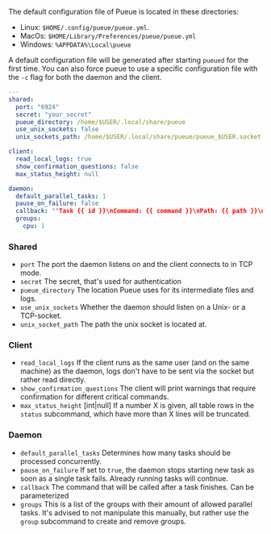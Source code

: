 The default configuration file of Pueue is located in these directories:

- Linux: `$HOME/.config/pueue/pueue.yml`.
- MacOs: `$HOME/Library/Preferences/pueue/pueue.yml`
- Windows: `%APPDATA%\Local\pueue`

A default configuration file will be generated after starting `pueued` for the first time.
You can also force pueue to use a specific configuration file with the `-c` flag for both the daemon and the client.

```yaml
---
shared:
  port: "6924"
  secret: "your_secret"
  pueue_directory: /home/$USER/.local/share/pueue
  use_unix_sockets: false
  unix_sockets_path: /home/$USER/.local/share/pueue/pueue_$USER.socket

client:
  read_local_logs: true
  show_confirmation_questions: false
  max_status_height: null

daemon:
  default_parallel_tasks: 1
  pause_on_failure: false
  callback: ""Task {{ id }}\nCommand: {{ command }}\nPath: {{ path }}\nFinished with status '{{ result }}'\""
  groups:
    cpu: 1
```

### Shared

- `port` The port the daemon listens on and the client connects to in TCP mode.
- `secret` The secret, that's used for authentication
- `pueue_directory` The location Pueue uses for its intermediate files and logs.
- `use_unix_sockets` Whether the daemon should listen on a Unix- or a TCP-socket.
- `unix_socket_path` The path the unix socket is located at.

### Client

- `read_local_logs` If the client runs as the same user (and on the same machine) as the daemon, logs don't have to be sent via the socket but rather read directly.
- `show_confirmation_questions` The client will print warnings that require confirmation for different critical commands.
- `max_status_height` [int|null] If a number X is given, all table rows in the `status` subcommand, which have more than X lines will be truncated.

### Daemon

- `default_parallel_tasks` Determines how many tasks should be processed concurrently.
- `pause_on_failure` If set to `true`, the daemon stops starting new task as soon as a single task fails. Already running tasks will continue.
- `callback` The command that will be called after a task finishes. Can be parameterized
- `groups` This is a list of the groups with their amount of allowed parallel tasks. It's advised to not manipulate this manually, but rather use the `group` subcommand to create and remove groups.

